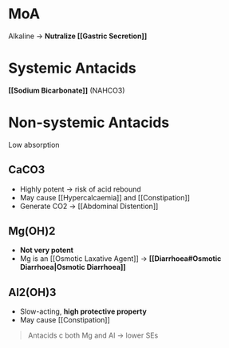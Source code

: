 # MoA
Alkaline -> **Nutralize [[Gastric Secretion]]**

# Systemic Antacids
**[[Sodium Bicarbonate]]** (NAHCO3)

# Non-systemic Antacids
Low absorption

## CaCO3
- Highly potent -> risk of acid rebound
- May cause [[Hypercalcaemia]] and [[Constipation]]
- Generate CO2 -> [[Abdominal Distention]]

## Mg(OH)2
- **Not very potent**
- Mg is an [[Osmotic Laxative Agent]] -> **[[Diarrhoea#Osmotic Diarrhoea|Osmotic Diarrhoea]]**

## Al2(OH)3
- Slow-acting, **high protective property**
- May cause [[Constipation]]

> Antacids c both Mg and Al -> lower SEs